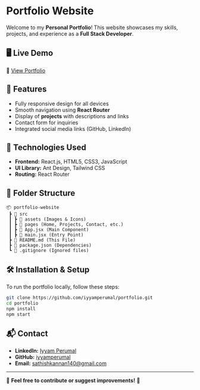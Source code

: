 # Portfolio Website

Welcome to my **Personal Portfolio**! This website showcases my skills, projects, and experience as a **Full Stack Developer**.

## 🖥️ Live Demo
🔗 [View Portfolio](https://iyyamperumalportfolio.netlify.app/)

## 📌 Features
- Fully responsive design for all devices
- Smooth navigation using **React Router**
- Display of **projects** with descriptions and links
- Contact form for inquiries
- Integrated social media links (GitHub, LinkedIn)

## 🚀 Technologies Used
- **Frontend:** React.js, HTML5, CSS3, JavaScript
- **UI Library:** Ant Design, Tailwind CSS
- **Routing:** React Router

## 📂 Folder Structure
```
📦 portfolio-website
 ┣ 📂 src
 ┃ ┣ 📂 assets (Images & Icons)
 ┃ ┣ 📂 pages (Home, Projects, Contact, etc.)
 ┃ ┣ 📜 App.jsx (Main Component)
 ┃ ┣ 📜 main.jsx (Entry Point)
 ┣ 📜 README.md (This File)
 ┣ 📜 package.json (Dependencies)
 ┗ 📜 .gitignore (Ignored files)
```

## 🛠️ Installation & Setup
To run the portfolio locally, follow these steps:
```sh
git clone https://github.com/iyyamperumal/portfolio.git
cd portfolio
npm install
npm start
```

## 📬 Contact
- **LinkedIn:** [Iyyam Perumal](https://www.linkedin.com/in/iyyam-perumal-s-6b1b30324)
- **GitHub:** [iyyamperumal](https://github.com/iyyamperumal)
- **Email:** sathishkannan140@gmail.com

---
🌟 **Feel free to contribute or suggest improvements!** 🚀

